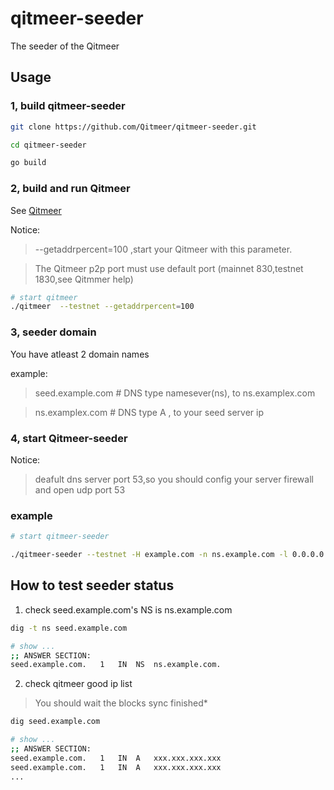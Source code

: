 # qitmeer-seeder

The seeder of the Qitmeer 

## Usage

### 1, build qitmeer-seeder

```bash
git clone https://github.com/Qitmeer/qitmeer-seeder.git

cd qitmeer-seeder

go build
```

### 2, build and run Qitmeer

See [Qitmeer](https://github.com/Qitmeer/qitmeer)

Notice:

> --getaddrpercent=100 ,start your Qitmeer with this parameter. 

> The Qitmeer p2p port must use default port (mainnet 830,testnet 1830,see Qitmmer help)

```bash
# start qitmeer
./qitmeer  --testnet --getaddrpercent=100
```

### 3, seeder domain

You have atleast 2 domain names

example:

> seed.example.com  # DNS type namesever(ns), to ns.examplex.com

> ns.examplex.com   # DNS type A , to your seed server ip

### 4, start Qitmeer-seeder

Notice:

> deafult dns server port 53,so you should config your server firewall and open udp port 53

### example

```bash
# start qitmeer-seeder

./qitmeer-seeder --testnet -H example.com -n ns.example.com -l 0.0.0.0:53 -s your-qitmeer-p2plisten-ip
```

 
## How to test seeder status

1. check seed.example.com's NS is ns.example.com
```bash
dig -t ns seed.example.com

# show ...
;; ANSWER SECTION:
seed.example.com.	1	IN	NS	ns.example.com.
```

2. check qitmeer good ip list

> You should wait the blocks sync finished*

```bash
dig seed.example.com 

# show ...
;; ANSWER SECTION:
seed.example.com.	1	IN	A	xxx.xxx.xxx.xxx
seed.example.com.	1	IN	A	xxx.xxx.xxx.xxx
...
```